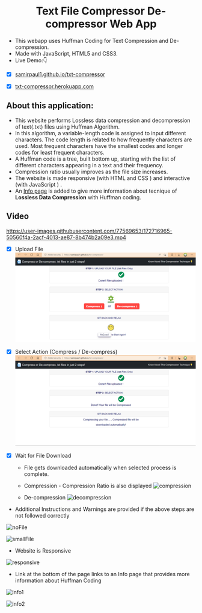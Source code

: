 <!-- Author : Samir Paul -->
<div align="center">
<h1> Text File Compressor De-compressor Web App</h1>
</div>


- This webapp uses Huffman Coding for Text Compression and De-compression.
- Made with JavaScript, HTML5 and CSS3.
- Live Demo:👇

- [x] [samirpaul1.github.io/txt-compressor](https://samirpaul1.github.io/txt-compressor/)

- [x] [txt-compressor.herokuapp.com](https://txt-compressor.herokuapp.com/)


## About this application:

* This website performs Lossless data compression and decompression of text(.txt) files using Huffman Algorithm.
* In this algorithm, a variable-length code is assigned to input different characters. The code length is related to how frequently characters are used. Most frequent characters have the smallest codes and longer codes for least frequent characters.
* A Huffman code is a tree, built bottom up, starting with the list of different characters appearing in a text and their frequency. 
* Compression ratio usually improves as the file size increases.
* The website is made responsive (with HTML and CSS ) and interactive (with JavaScript ) .
* An [Info page](https://samirpaul1.github.io/txt-compressor/info.html) is added to give more information about tecnique of **Lossless Data Compression** with Huffman coding.


## Video
https://user-images.githubusercontent.com/77569653/172716965-50560f4a-2acf-4013-ae87-8b474b2a09e3.mp4



- [x] Upload File
![step1](images/readme-images/step1.png)

- [x] Select Action (Compress / De-compress)
![step2](images/readme-images/step2.png)

- [x] Wait for File Download
    * File gets downloaded automatically when selected process is complete.

    * Compression - Compression Ratio is also displayed 
    ![compression](screenshots/compressionss.png)
    
    * De-compression
    ![decompression](screenshots/decompressionss1.png)

* Additional Instructions and Warnings are provided if the above steps are not followed correctly

![noFile](screenshots/noFiless.png)

![smallFile](screenshots/vsmallFiless.png)

* Website is Responsive

![responsive](screenshots/responsivess.png)

* Link at the bottom of the page links to an Info page that provides more information about Huffman Coding

![info1](screenshots/infoss1.png)

![info2](screenshots/infoss2.png)

